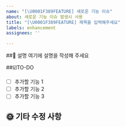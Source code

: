 ```yaml
---
name: "[\U0001F389FEATURE] 새로운 기능 이슈"
about: 새로운 기능 이슈 발생시 사용
title: "[\U0001F389FEATURE] 제목을 입력해주세요"
labels: enhancement
assignees: ''

---
```


##💬 설명
여기에 설명을 작성해 주세요

##☑️TO-DO
- [ ] 추가할 기능 1
- [ ] 추가할 기능 2
- [ ] 추가할 기능 3

## 🌞 기타 수정 사항
